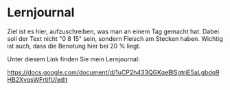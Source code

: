 # Lernjournal 
Ziel ist es hier, aufzuschreiben, was man an einem Tag gemacht hat. 
Dabei soll der Text nicht "0 8 15" sein, sondern Fleisch am Stecken haben. Wichtig ist auch, dass die Benotung hier bei 20 % liegt.  


Unter diesem Link finden Sie mein Lernjournal: 

https://docs.google.com/document/d/1uCP2h433QGKqeBlSgtrjE5aLgbdq9HB2XvqsWFrtifU/edit



